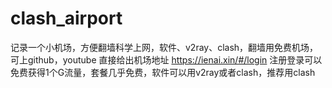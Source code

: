 # clash_airport
记录一个小机场，方便翻墙科学上网，软件、v2ray、clash，翻墙用免费机场，可上github，youtube
直接给出机场地址 https://ienai.xin/#/login
注册登录可以免费获得1个G流量，套餐几乎免费，软件可以用v2ray或者clash，推荐用clash


